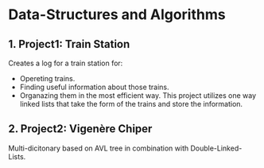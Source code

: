 # Data-Structures and Algorithms
## 1. Project1: **Train Station**
Creates a log for a train station for:
- Opereting trains.
- Finding useful information about those trains.
- Organazing them in the most efficient way.
This project utilizes one way linked lists that take the form of the trains and store the information.
## 2. Project2: **Vigenère Chiper**
Multi-dicitonary based on AVL tree in combination with Double-Linked-Lists.
